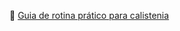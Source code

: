 
🔗 [Guia de rotina prático para calistenia](https://dkoder57.github.io/Seu-Guia-de-Calistenia-Interativo/)
